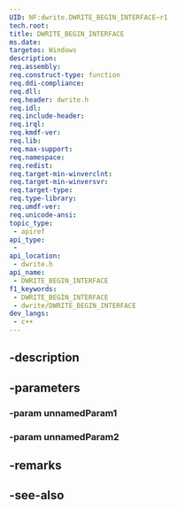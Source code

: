 ```yaml
---
UID: NF:dwrite.DWRITE_BEGIN_INTERFACE~r1
tech.root: 
title: DWRITE_BEGIN_INTERFACE
ms.date: 
targetos: Windows
description: 
req.assembly: 
req.construct-type: function
req.ddi-compliance: 
req.dll: 
req.header: dwrite.h
req.idl: 
req.include-header: 
req.irql: 
req.kmdf-ver: 
req.lib: 
req.max-support: 
req.namespace: 
req.redist: 
req.target-min-winverclnt: 
req.target-min-winversvr: 
req.target-type: 
req.type-library: 
req.umdf-ver: 
req.unicode-ansi: 
topic_type:
 - apiref
api_type:
 - 
api_location:
 - dwrite.h
api_name:
 - DWRITE_BEGIN_INTERFACE
f1_keywords:
 - DWRITE_BEGIN_INTERFACE
 - dwrite/DWRITE_BEGIN_INTERFACE
dev_langs:
 - c++
---
```


## -description

## -parameters

### -param unnamedParam1

### -param unnamedParam2

## -remarks

## -see-also

